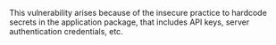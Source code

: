   
This vulnerability arises because of the insecure practice to hardcode secrets in the application package, that includes API keys, server authentication credentials, etc.
  